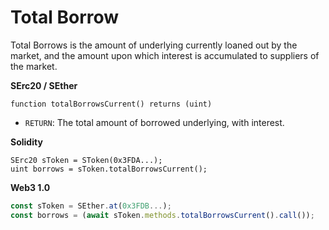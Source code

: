 # Total Borrow

Total Borrows is the amount of underlying currently loaned out by the market, and the amount upon which interest is accumulated to suppliers of the market.

**SErc20 / SEther**

```text
function totalBorrowsCurrent() returns (uint)
```

* `RETURN`: The total amount of borrowed underlying, with interest.

**Solidity**

```text
SErc20 sToken = SToken(0x3FDA...);
uint borrows = sToken.totalBorrowsCurrent();
```

**Web3 1.0**

```javascript
const sToken = SEther.at(0x3FDB...);
const borrows = (await sToken.methods.totalBorrowsCurrent().call());
```

